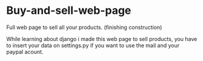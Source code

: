 # Buy-and-sell-web-page
Full web page to sell all your products. (finishing construction)

While learning about django i made this web page to sell products, you have to insert your data on settings.py if you want to use the mail and your paypal acount. 
